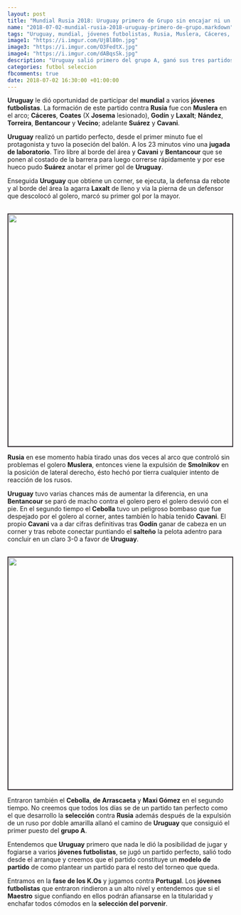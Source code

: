 ```yaml
---
layout: post
title: "Mundial Rusia 2018: Uruguay primero de Grupo sin encajar ni un gol en contra"
name: "2018-07-02-mundial-rusia-2018-uruguay-primero-de-grupo.markdown"
tags: "Uruguay, mundial, jóvenes futbolistas, Rusia, Muslera, Cáceres, Coates, Josema, Godín, Laxalt, Nández, Torreira, Bentancour, Vecino, Suárez, Cavani, jugada de laboratorio, Smolnikov, Cebolla, salteño, de Arrascaeta, Maxi Gómez, selección, Grupo A, modelo de partido, fase de los K.O.s, Portugal, jóvenes, Maestro, selección del porvenir" 
image1: "https://i.imgur.com/UjBl80n.jpg"
image3: "https://i.imgur.com/O3FedtX.jpg"
image4: "https://i.imgur.com/dABqsSk.jpg"
description: "Uruguay salió primero del grupo A, ganó sus tres partidos y a Muslera todavía no le han convertido ni un gol en este mundial."
categories: futbol seleccion
fbcomments: true
date: 2018-07-02 16:30:00 +01:00:00
---
```


<strong>Uruguay</strong> le dió oportunidad de participar del <strong>mundial</strong> a varios <strong>jóvenes futbolistas</strong>. La formación de este partido contra <strong>Rusia</strong> fue  con <strong>Muslera</strong> en el arco; <strong>Cáceres</strong>, <strong>Coates</strong> (X <strong>Josema</strong> lesionado), <strong>Godín</strong> y <strong>Laxalt</strong>; <strong>Nández</strong>, <strong>Torreira</strong>, <strong>Bentancour</strong> y <strong>Vecino</strong>; adelante <strong>Suárez</strong> y <strong>Cavani</strong>.

<strong>Uruguay</strong> realizó un partido perfecto, desde el primer minuto fue el protagonista y tuvo la poseción del balón. A los 23 minutos vino una <strong>jugada de laboratorio</strong>. Tiro libre al borde del área y <strong>Cavani</strong> y <strong>Bentancour</strong> que se ponen al costado de la barrera para luego correrse rápidamente y por ese hueco pudo <strong>Suárez</strong> anotar el primer gol de <strong>Uruguay</strong>.

Enseguida <strong>Uruguay</strong> que obtiene un corner, se ejecuta, la defensa da rebote y al borde del área la agarra <strong>Laxalt</strong> de lleno y via la pierna de un defensor que descolocó al golero, marcó su primer gol por la mayor.

<br>

<img src="https://i.imgur.com/O3FedtX.jpg" width="521" style="border:2px solid #3c3439">

<br>

<strong>Rusia</strong>  en ese momento había tirado unas dos veces al arco que controló sin problemas el golero <strong>Muslera</strong>, entonces viene la expulsión de <strong>Smolnikov</strong> en la posición de lateral derecho, ésto hechó por tierra cualquier intento de reacción de los rusos.

<strong>Uruguay</strong> tuvo varias chances más de aumentar la diferencia, en una <strong>Bentancour</strong> se paró de macho contra el golero pero el golero desvió con  el pie. En el segundo tiempo el <strong>Cebolla</strong> tuvo un peligroso bombaso que fue despejado por el golero al corner, antes también lo había tenido <strong>Cavani</strong>. El propio <strong>Cavani</strong> va a dar cifras definitivas tras <strong>Godín</strong> ganar de cabeza en un corner y tras rebote conectar puntiando el <strong>salteño</strong> la pelota adentro para concluir en un claro 3-0 a favor de <strong>Uruguay</strong>.

<br>

<img src="https://i.imgur.com/dABqsSk.jpg" width="521px" style="border:2px solid #3c3439">

<br>

Entraron también el <strong>Cebolla</strong>, <strong>de Arrascaeta</strong> y <strong>Maxi Gómez</strong> en el segundo tiempo. No creemos que todos los días se de un partido tan perfecto como el que desarrollo la <strong>selección</strong> contra <strong>Rusia</strong> además después de la expulsión de un ruso por doble amarilla allanó el camino de <strong>Uruguay</strong> que consiguió el primer puesto del <strong>grupo A</strong>.

Entendemos que <strong>Uruguay</strong> primero que nada le dió la posibilidad de jugar y fogiarse a varios <strong>jóvenes futbolistas</strong>, se jugó un partido perfecto, salió todo desde el arranque y creemos que el partido constituye un <strong>modelo de partido</strong> de como plantear un partido para el resto del torneo que queda.

Entramos en la <strong>fase de los K.Os</strong> y jugamos contra <strong>Portugal</strong>. Los <strong>jóvenes futbolistas</strong> que entraron rindieron a un alto nível y entendemos que si el <strong>Maestro</strong> sigue confiando en ellos podrán afiansarse en la titularidad y enchafar todos cómodos en la <strong>selección del porvenir</strong>.
